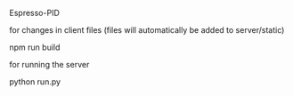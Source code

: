 Espresso-PID


for changes in client files (files will automatically be added to server/static)

npm run build



for running the server

python run.py

